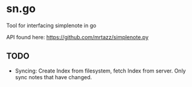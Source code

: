 # sn.go
Tool for interfacing simplenote in go

API found here: https://github.com/mrtazz/simplenote.py

## TODO
* Syncing: Create Index from filesystem, fetch Index from server. Only sync notes that have changed.
